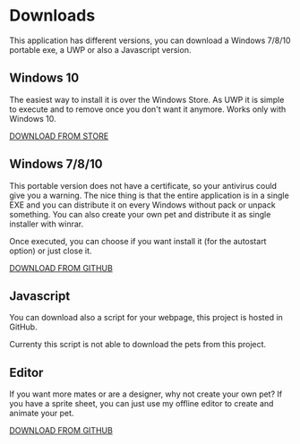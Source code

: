 # Downloads

This application has different versions, you can download a Windows 7/8/10 portable exe, a UWP or also a Javascript version.

## Windows 10
The easiest way to install it is over the Windows Store. As UWP it is simple to execute and to remove once you don't want it anymore. 
Works only with Windows 10.

<a href="https://www.microsoft.com/store/apps/9MX2V0TQT6RM">DOWNLOAD FROM STORE</a>


## Windows 7/8/10
This portable version does not have a certificate, so your antivirus could give you a warning.
The nice thing is that the entire application is in a single EXE and you can distribute it on every Windows without pack or unpack something.
You can also create your own pet and distribute it as single installer with winrar.

Once executed, you can choose if you want install it (for the autostart option) or just close it.

<a href="https://github.com/Adrianotiger/desktopPet/releases">DOWNLOAD FROM GITHUB</a>

## Javascript
You can download also a script for your webpage, this project is hosted in GitHub.

Currenty this script is not able to download the pets from this project.

## Editor
If you want more mates or are a designer, why not create your own pet? 
If you have a sprite sheet, you can just use my offline editor to create and animate your pet.

<a href="https://github.com/Adrianotiger/desktopPet/releases">DOWNLOAD FROM GITHUB</a>
